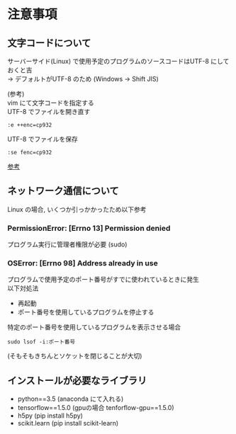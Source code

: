 # 注意事項
## 文字コードについて
サーバーサイド(Linux) で使用予定のプログラムのソースコードはUTF-8 にしておくと吉  
-> デフォルトがUTF-8 のため (Windows -> Shift JIS)

(参考)  
vim にて文字コードを指定する  
UTF-8 でファイルを開き直す

```
:e ++enc=cp932
```

UTF-8 でファイルを保存

```
:se fenc=cp932
```

[参考](https://qiita.com/bezeklik/items/2c9925f9c07762559471)

## ネットワーク通信について
Linux の場合, いくつか引っかかったため以下参考

### PermissionError: [Errno 13] Permission denied
プログラム実行に管理者権限が必要 (sudo)

### OSError: [Errno 98] Address already in use
プログラムで使用予定のポート番号がすでに使われているときに発生  
以下対処法  
* 再起動
* ポート番号を使用しているプログラムを停止する

特定のポート番号を使用しているプログラムを表示させる場合  

```
sudo lsof -i:ポート番号
```

(そもそもきちんとソケットを閉じることが大切)

## インストールが必要なライブラリ
* python==3.5 (anaconda にて入れる)
* tensorflow==1.5.0 (gpuの場合 tenforflow-gpu==1.5.0)
* h5py (pip install h5py)
* scikit.learn (pip install scikit-learn)
